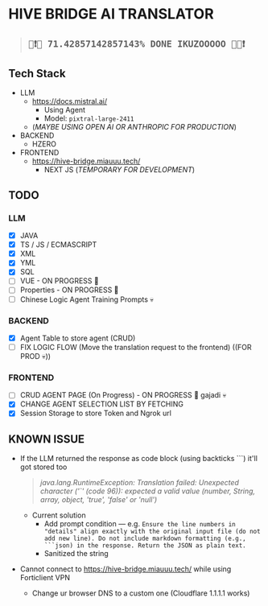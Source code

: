 # HIVE BRIDGE AI TRANSLATOR

> ## **`📢❗🚨 71.42857142857143% DONE IKUZOOOOO 🚨📢❗`**

## Tech Stack

- LLM
  - https://docs.mistral.ai/
    - Using Agent
    - Model: `pixtral-large-2411`
  - (_MAYBE USING OPEN AI OR ANTHROPIC FOR PRODUCTION_)
- BACKEND
  - HZERO
- FRONTEND
  - https://hive-bridge.miauuu.tech/
    - NEXT JS (_TEMPORARY FOR DEVELOPMENT_)

## TODO

### LLM

- [x] JAVA
- [x] TS / JS / ECMASCRIPT
- [x] XML
- [x] YML
- [x] SQL
- [ ] VUE - ON PROGRESS 🚨
- [ ] Properties - ON PROGRESS 🚨
- [ ] Chinese Logic Agent Training Prompts 💀

### BACKEND

- [x] Agent Table to store agent (CRUD)
- [ ] FIX LOGIC FLOW (Move the translation request to the frontend) ((FOR PROD 💀))

### FRONTEND

- [ ] CRUD AGENT PAGE (On Progress) - ON PROGRESS 🚨 gajadi 💀
- [x] CHANGE AGENT SELECTION LIST BY FETCHING
- [x] Session Storage to store Token and Ngrok url

## KNOWN ISSUE

- If the LLM returned the response as code block (using backticks ```) it'll got stored too

  > _java.lang.RuntimeException: Translation failed: Unexpected character ('`' (code 96)): expected a valid value (number, String, array, object, 'true', 'false' or 'null')_

  - Current solution
    - Add prompt condition — e.g. ` Ensure the line numbers in "details" align exactly with the original input file (do not add new line). Do not include markdown formatting (e.g., ```json) in the response. Return the JSON as plain text. `
    - Sanitized the string

- Cannot connect to https://hive-bridge.miauuu.tech/ while using Forticlient VPN
  - Change ur browser DNS to a custom one (Cloudflare 1.1.1.1 works)
